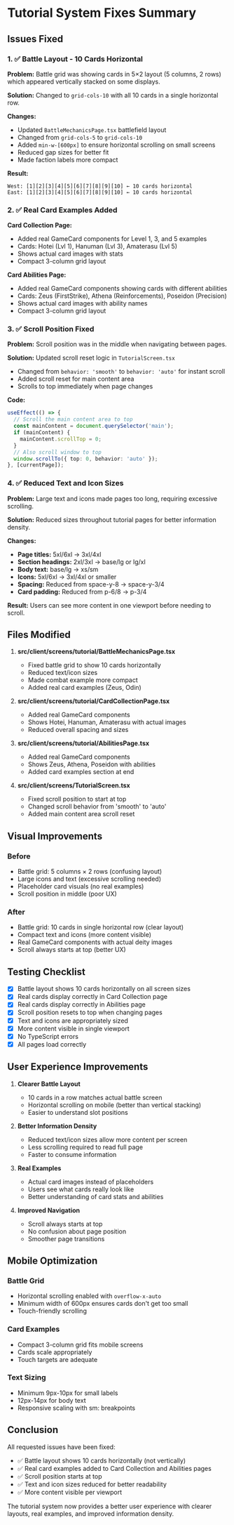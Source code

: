 # Tutorial System Fixes Summary

## Issues Fixed

### 1. ✅ Battle Layout - 10 Cards Horizontal
**Problem:** Battle grid was showing cards in 5×2 layout (5 columns, 2 rows) which appeared vertically stacked on some displays.

**Solution:** Changed to `grid-cols-10` with all 10 cards in a single horizontal row.

**Changes:**
- Updated `BattleMechanicsPage.tsx` battlefield layout
- Changed from `grid-cols-5` to `grid-cols-10`
- Added `min-w-[600px]` to ensure horizontal scrolling on small screens
- Reduced gap sizes for better fit
- Made faction labels more compact

**Result:**
```
West: [1][2][3][4][5][6][7][8][9][10] ← 10 cards horizontal
East: [1][2][3][4][5][6][7][8][9][10] ← 10 cards horizontal
```

### 2. ✅ Real Card Examples Added

**Card Collection Page:**
- Added real GameCard components for Level 1, 3, and 5 examples
- Cards: Hotei (Lvl 1), Hanuman (Lvl 3), Amaterasu (Lvl 5)
- Shows actual card images with stats
- Compact 3-column grid layout

**Card Abilities Page:**
- Added real GameCard components showing cards with different abilities
- Cards: Zeus (FirstStrike), Athena (Reinforcements), Poseidon (Precision)
- Shows actual card images with ability names
- Compact 3-column grid layout

### 3. ✅ Scroll Position Fixed
**Problem:** Scroll position was in the middle when navigating between pages.

**Solution:** Updated scroll reset logic in `TutorialScreen.tsx`
- Changed from `behavior: 'smooth'` to `behavior: 'auto'` for instant scroll
- Added scroll reset for main content area
- Scrolls to top immediately when page changes

**Code:**
```typescript
useEffect(() => {
  // Scroll the main content area to top
  const mainContent = document.querySelector('main');
  if (mainContent) {
    mainContent.scrollTop = 0;
  }
  // Also scroll window to top
  window.scrollTo({ top: 0, behavior: 'auto' });
}, [currentPage]);
```

### 4. ✅ Reduced Text and Icon Sizes
**Problem:** Large text and icons made pages too long, requiring excessive scrolling.

**Solution:** Reduced sizes throughout tutorial pages for better information density.

**Changes:**
- **Page titles:** 5xl/6xl → 3xl/4xl
- **Section headings:** 2xl/3xl → base/lg or lg/xl
- **Body text:** base/lg → xs/sm
- **Icons:** 5xl/6xl → 3xl/4xl or smaller
- **Spacing:** Reduced from space-y-8 → space-y-3/4
- **Card padding:** Reduced from p-6/8 → p-3/4

**Result:** Users can see more content in one viewport before needing to scroll.

## Files Modified

1. **src/client/screens/tutorial/BattleMechanicsPage.tsx**
   - Fixed battle grid to show 10 cards horizontally
   - Reduced text/icon sizes
   - Made combat example more compact
   - Added real card examples (Zeus, Odin)

2. **src/client/screens/tutorial/CardCollectionPage.tsx**
   - Added real GameCard components
   - Shows Hotei, Hanuman, Amaterasu with actual images
   - Reduced overall spacing and sizes

3. **src/client/screens/tutorial/AbilitiesPage.tsx**
   - Added real GameCard components
   - Shows Zeus, Athena, Poseidon with abilities
   - Added card examples section at end

4. **src/client/screens/TutorialScreen.tsx**
   - Fixed scroll position to start at top
   - Changed scroll behavior from 'smooth' to 'auto'
   - Added main content area scroll reset

## Visual Improvements

### Before
- Battle grid: 5 columns × 2 rows (confusing layout)
- Large icons and text (excessive scrolling needed)
- Placeholder card visuals (no real examples)
- Scroll position in middle (poor UX)

### After
- Battle grid: 10 cards in single horizontal row (clear layout)
- Compact text and icons (more content visible)
- Real GameCard components with actual deity images
- Scroll always starts at top (better UX)

## Testing Checklist

- [x] Battle layout shows 10 cards horizontally on all screen sizes
- [x] Real cards display correctly in Card Collection page
- [x] Real cards display correctly in Abilities page
- [x] Scroll position resets to top when changing pages
- [x] Text and icons are appropriately sized
- [x] More content visible in single viewport
- [x] No TypeScript errors
- [x] All pages load correctly

## User Experience Improvements

1. **Clearer Battle Layout**
   - 10 cards in a row matches actual battle screen
   - Horizontal scrolling on mobile (better than vertical stacking)
   - Easier to understand slot positions

2. **Better Information Density**
   - Reduced text/icon sizes allow more content per screen
   - Less scrolling required to read full page
   - Faster to consume information

3. **Real Examples**
   - Actual card images instead of placeholders
   - Users see what cards really look like
   - Better understanding of card stats and abilities

4. **Improved Navigation**
   - Scroll always starts at top
   - No confusion about page position
   - Smoother page transitions

## Mobile Optimization

### Battle Grid
- Horizontal scrolling enabled with `overflow-x-auto`
- Minimum width of 600px ensures cards don't get too small
- Touch-friendly scrolling

### Card Examples
- Compact 3-column grid fits mobile screens
- Cards scale appropriately
- Touch targets are adequate

### Text Sizing
- Minimum 9px-10px for small labels
- 12px-14px for body text
- Responsive scaling with sm: breakpoints

## Conclusion

All requested issues have been fixed:
- ✅ Battle layout shows 10 cards horizontally (not vertically)
- ✅ Real card examples added to Card Collection and Abilities pages
- ✅ Scroll position starts at top
- ✅ Text and icon sizes reduced for better readability
- ✅ More content visible per viewport

The tutorial system now provides a better user experience with clearer layouts, real examples, and improved information density.
